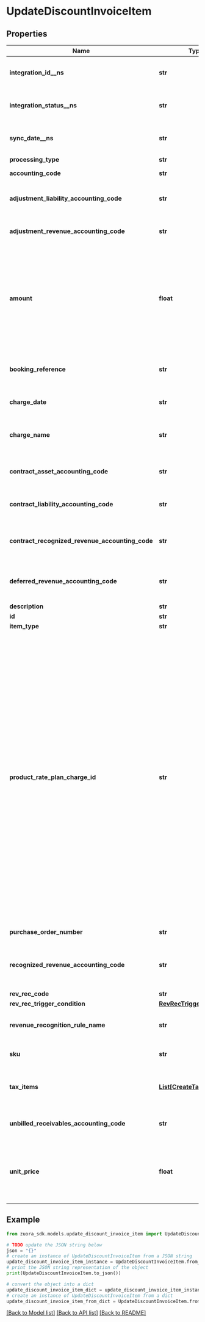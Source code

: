 # UpdateDiscountInvoiceItem


## Properties

Name | Type | Description | Notes
------------ | ------------- | ------------- | -------------
**integration_id__ns** | **str** | ID of the corresponding object in NetSuite. Only available if you have installed the [Zuora Connector for NetSuite](https://www.zuora.com/connect/app/?appId&#x3D;265).  | [optional] 
**integration_status__ns** | **str** | Status of the invoice item&#39;s synchronization with NetSuite. Only available if you have installed the [Zuora Connector for NetSuite](https://www.zuora.com/connect/app/?appId&#x3D;265).  | [optional] 
**sync_date__ns** | **str** | Date when the invoice item was synchronized with NetSuite. Only available if you have installed the [Zuora Connector for NetSuite](https://www.zuora.com/connect/app/?appId&#x3D;265).  | [optional] 
**processing_type** | **str** |  | [optional] 
**accounting_code** | **str** | The accounting code associated with the discount item. | [optional] 
**adjustment_liability_accounting_code** | **str** | The accounting code for adjustment liability. **Note**: This field is only available if you have the Billing - Revenue Integration feature enabled. | [optional] 
**adjustment_revenue_accounting_code** | **str** | The accounting code for adjustment revenue. **Note**: This field is only available if you have the Billing - Revenue Integration feature enabled.  | [optional] 
**amount** | **float** | The amount of the discount item. - Should be a negative number. For example, &#x60;-10&#x60;. - Always a fixed amount no matter whether the discount charge associated with the discount item uses the [fixed-amount model or percentage model](https://knowledgecenter.zuora.com/Billing/Subscriptions/Product_Catalog/B_Charge_Models/B_Discount_Charge_Models#Fixed_amount_model_and_percentage_model). - For tax-exclusive discount items, this amount indicates the discount item amount excluding tax. - For tax-inclusive discount items, this amount indicates the discount item amount including tax.  | [optional] 
**booking_reference** | **str** | The booking reference of the discount item. **Note**: This field is only available only if id of parent invoice item is null and you have Taxation enabled.  | [optional] 
**charge_date** | **str** | The date when the discount item is charged, in &#x60;yyyy-mm-dd hh:mm:ss&#x60; format. | [optional] 
**charge_name** | **str** | The name of the charge associated with the discount item. This field is required if the &#x60;productRatePlanChargeId&#x60; field is not specified in the request.  | [optional] 
**contract_asset_accounting_code** | **str** | The accounting code for contract asset. **Note**: This field is only available if you have the Billing - Revenue Integration feature enabled.  | [optional] 
**contract_liability_accounting_code** | **str** | The accounting code for contract liability. **Note**: This field is only available if you have the Billing - Revenue Integration feature enabled.  | [optional] 
**contract_recognized_revenue_accounting_code** | **str** | The accounting code for contract recognized revenue. **Note**: This field is only available if you have the Billing - Revenue Integration feature enabled.  | [optional] 
**deferred_revenue_accounting_code** | **str** | The accounting code for the deferred revenue, such as Monthly Recurring Liability. **Note:** This field is only available if you have Zuora Finance enabled.  | [optional] 
**description** | **str** | The description of the discount item.  | [optional] 
**id** | **str** | The unique ID of the discount item.  | 
**item_type** | **str** | The type of the discount item.  | [optional] 
**product_rate_plan_charge_id** | **str** | The ID of the product rate plan charge that the discount item is created from.  If you specify a value for the &#x60;productRatePlanChargeId&#x60; field in the request, Zuora directly copies the values of the following fields from the corresponding product rate plan charge, regardless of the values specified in the request body: - &#x60;chargeName&#x60; - &#x60;sku&#x60;  If you specify a value for the &#x60;productRatePlanChargeId&#x60; field in the request, Zuora directly copies the values of the following fields from the corresponding discount charge that [uses discount specific accounting codes, rule and segment to manage revenue](https://knowledgecenter.zuora.com/Billing/Subscriptions/Product_Catalog/B_Charge_Models/Manage_Discount_Charges#Use_discount_specific_accounting_codes.2C_rule_and_segment_to_manage_revenue), regardless of the values specified in the request body: - &#x60;accountingCode&#x60; - &#x60;deferredRevenueAccountingCode&#x60; - &#x60;recognizedRevenueAccountingCode&#x60;  If you specify a value for the &#x60;productRatePlanChargeId&#x60; field in the request, Zuora directly copies the values of the following fields from the corresponding invoice item charge if the discount charge DOES NOT [use discount specific accounting codes, rule and segment to manage revenue](https://knowledgecenter.zuora.com/Billing/Subscriptions/Product_Catalog/B_Charge_Models/Manage_Discount_Charges#Use_discount_specific_accounting_codes.2C_rule_and_segment_to_manage_revenue), regardless of the values specified in the request body: - &#x60;accountingCode&#x60; - &#x60;deferredRevenueAccountingCode&#x60; - &#x60;recognizedRevenueAccountingCode&#x60; **Note**: This field is only available only if id of parent invoice item is null and you have Taxation enabled.  | [optional] 
**purchase_order_number** | **str** | The purchase order number associated with the discount item.  | [optional] 
**recognized_revenue_accounting_code** | **str** | The accounting code for the recognized revenue, such as Monthly Recurring Charges or Overage Charges. **Note:** This field is only available if you have Zuora Finance enabled.  | [optional] 
**rev_rec_code** | **str** | The revenue recognition code. | [optional] 
**rev_rec_trigger_condition** | [**RevRecTrigger**](RevRecTrigger.md) |  | [optional] 
**revenue_recognition_rule_name** | **str** | The name of the revenue recognition rule governing the revenue schedule. **Note:** This field is only available if you have Zuora Finance enabled.  | [optional] 
**sku** | **str** | The SKU of the invoice item. The SKU of the discount item must be different from the SKU of any existing product.  | [optional] 
**tax_items** | [**List[CreateTaxationItem]**](CreateTaxationItem.md) | Container for taxation items. The maximum number of taxation items is 5. **Note**: This field is only available only if id of parent invoice item is null and you have Taxation enabled.  | [optional] 
**unbilled_receivables_accounting_code** | **str** | The accounting code for unbilled receivables. **Note**: This field is only available if you have the Billing - Revenue Integration feature enabled.  | [optional] 
**unit_price** | **float** | The per-unit price of the discount item. If the discount charge associated with the discount item uses the percentage model, the unit price will display as a percentage amount in PDF. For example: if unit price is 5.00, it will display as 5.00% in PDF.  | [optional] 

## Example

```python
from zuora_sdk.models.update_discount_invoice_item import UpdateDiscountInvoiceItem

# TODO update the JSON string below
json = "{}"
# create an instance of UpdateDiscountInvoiceItem from a JSON string
update_discount_invoice_item_instance = UpdateDiscountInvoiceItem.from_json(json)
# print the JSON string representation of the object
print(UpdateDiscountInvoiceItem.to_json())

# convert the object into a dict
update_discount_invoice_item_dict = update_discount_invoice_item_instance.to_dict()
# create an instance of UpdateDiscountInvoiceItem from a dict
update_discount_invoice_item_from_dict = UpdateDiscountInvoiceItem.from_dict(update_discount_invoice_item_dict)
```
[[Back to Model list]](../README.md#documentation-for-models) [[Back to API list]](../README.md#documentation-for-api-endpoints) [[Back to README]](../README.md)



